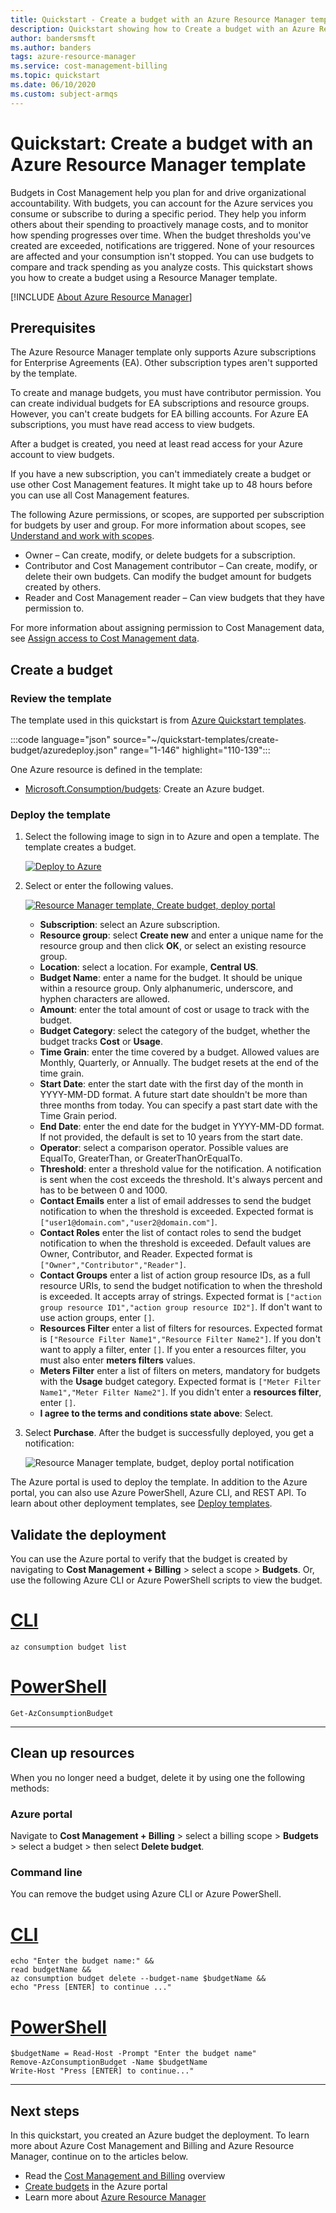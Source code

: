 ```yaml
---
title: Quickstart - Create a budget with an Azure Resource Manager template
description: Quickstart showing how to Create a budget with an Azure Resource Manager template.
author: bandersmsft
ms.author: banders
tags: azure-resource-manager
ms.service: cost-management-billing
ms.topic: quickstart
ms.date: 06/10/2020
ms.custom: subject-armqs
---
```


# Quickstart: Create a budget with an Azure Resource Manager template

Budgets in Cost Management help you plan for and drive organizational accountability. With budgets, you can account for the Azure services you consume or subscribe to during a specific period. They help you inform others about their spending to proactively manage costs, and to monitor how spending progresses over time. When the budget thresholds you've created are exceeded, notifications are triggered. None of your resources are affected and your consumption isn't stopped. You can use budgets to compare and track spending as you analyze costs. This quickstart shows you how to create a budget using a Resource Manager template.

[!INCLUDE [About Azure Resource Manager](../../../includes/resource-manager-quickstart-introduction.md)]

## Prerequisites

The Azure Resource Manager template only supports Azure subscriptions for Enterprise Agreements (EA). Other subscription types aren't supported by the template.

To create and manage budgets, you must have contributor permission. You can create individual budgets for EA subscriptions and resource groups. However, you can't create budgets for EA billing accounts. For Azure EA subscriptions, you must have read access to view budgets.

After a budget is created, you need at least read access for your Azure account to view budgets.

If you have a new subscription, you can't immediately create a budget or use other Cost Management features. It might take up to 48 hours before you can use all Cost Management features.

The following Azure permissions, or scopes, are supported per subscription for budgets by user and group. For more information about scopes, see [Understand and work with scopes](understand-work-scopes.md).

- Owner – Can create, modify, or delete budgets for a subscription.
- Contributor and Cost Management contributor – Can create, modify, or delete their own budgets. Can modify the budget amount for budgets created by others.
- Reader and Cost Management reader – Can view budgets that they have permission to.

For more information about assigning permission to Cost Management data, see [Assign access to Cost Management data](assign-access-acm-data.md).

## Create a budget

### Review the template

The template used in this quickstart is from [Azure Quickstart templates](https://azure.microsoft.com/resources/templates/create-budget).

:::code language="json" source="~/quickstart-templates/create-budget/azuredeploy.json" range="1-146" highlight="110-139":::

One Azure resource is defined in the template:

* [Microsoft.Consumption/budgets](/azure/templates/microsoft.consumption/budgets): Create an Azure budget.

### Deploy the template

1. Select the following image to sign in to Azure and open a template. The template creates a budget.

   [![Deploy to Azure](../../media/template-deployments/deploy-to-azure.svg)](https://portal.azure.com/#create/Microsoft.Template/uri/https%3A%2F%2Fraw.githubusercontent.com%2FAzure%2Fazure-quickstart-templates%2Fmaster%2Fcreate-budget%2Fazuredeploy.json)

2. Select or enter the following values.

   [![Resource Manager template, Create budget, deploy portal](./media/quick-create-budget-template/create-budget-using-template-portal.png)](./media/quick-create-budget-template/create-budget-using-template-portal.png#lightbox)

    * **Subscription**: select an Azure subscription.
    * **Resource group**: select **Create new** and enter a unique name for the resource group and then click **OK**, or select an existing resource group.
    * **Location**: select a location. For example, **Central US**.
    * **Budget Name**: enter a name for the budget. It should be unique within a resource group. Only alphanumeric, underscore, and hyphen characters are allowed.
    * **Amount**: enter the total amount of cost or usage to track with the budget.
    * **Budget Category**: select the category of the budget, whether the budget tracks **Cost** or **Usage**.
    * **Time Grain**: enter the time covered by a budget. Allowed values are Monthly, Quarterly, or Annually. The budget resets at the end of the time grain.
    * **Start Date**: enter the start date with the first day of the month in YYYY-MM-DD format. A future start date shouldn't be more than three months from today. You can specify a past start date with the Time Grain period.
    * **End Date**: enter the end date for the budget in YYYY-MM-DD format. If not provided, the default is set to 10 years from the start date.
    * **Operator**: select a comparison operator. Possible values are EqualTo, GreaterThan, or GreaterThanOrEqualTo.
    * **Threshold**: enter a threshold value for the notification. A notification is sent when the cost exceeds the threshold. It's always percent and has to be between 0 and 1000.
    * **Contact Emails** enter a list of email addresses to send the budget notification to when the threshold is exceeded. Expected format is `["user1@domain.com","user2@domain.com"]`.
    * **Contact Roles** enter the list of contact roles to send the budget notification to when the threshold is exceeded. Default values are Owner, Contributor, and Reader. Expected format is `["Owner","Contributor","Reader"]`.
    * **Contact Groups** enter a list of action group resource IDs, as a full resource URIs, to send the budget notification to when the threshold is exceeded. It accepts array of strings. Expected format is `["action group resource ID1","action group resource ID2"]`. If don't want to use action groups, enter `[]`.
    * **Resources Filter** enter a list of filters for resources. Expected format is `["Resource Filter Name1","Resource Filter Name2"]`. If you don't want to apply a filter, enter `[]`. If you enter a resources filter, you must also enter **meters filters** values.
    * **Meters Filter** enter a list of filters on meters, mandatory for budgets with the **Usage** budget category. Expected format is `["Meter Filter Name1","Meter Filter Name2"]`. If you didn't enter a **resources filter**, enter `[]`.
    * **I agree to the terms and conditions state above**: Select.

3. Select **Purchase**. After the budget is successfully deployed, you get a notification:

   ![Resource Manager template, budget, deploy portal notification](./media/quick-create-budget-template/resource-manager-template-portal-deployment-notification.png)

The Azure portal is used to deploy the template. In addition to the Azure portal, you can also use Azure PowerShell, Azure CLI, and REST API. To learn about other deployment templates, see [Deploy templates](../../azure-resource-manager/templates/deploy-powershell.md).

## Validate the deployment

You can use the Azure portal to verify that the budget is created by navigating to **Cost Management + Billing** > select a scope > **Budgets**. Or, use the following Azure CLI or Azure PowerShell scripts to view the budget.

# [CLI](#tab/CLI)

```azurecli-interactive
az consumption budget list
```

# [PowerShell](#tab/PowerShell)

```azurepowershell-interactive
Get-AzConsumptionBudget
```

---

## Clean up resources

When you no longer need a budget, delete it by using one the following methods:

### Azure portal

Navigate to **Cost Management + Billing** > select a billing scope > **Budgets** > select a budget > then select **Delete budget**.

### Command line

You can remove the budget using Azure CLI or Azure PowerShell.

# [CLI](#tab/CLI)

```azurecli-interactive
echo "Enter the budget name:" &&
read budgetName &&
az consumption budget delete --budget-name $budgetName &&
echo "Press [ENTER] to continue ..."
```

# [PowerShell](#tab/PowerShell)

```azurepowershell-interactive
$budgetName = Read-Host -Prompt "Enter the budget name"
Remove-AzConsumptionBudget -Name $budgetName
Write-Host "Press [ENTER] to continue..."
```

---

## Next steps

In this quickstart, you created an Azure budget the deployment. To learn more about Azure Cost Management and Billing and Azure Resource Manager, continue on to the articles below.

- Read the [Cost Management and Billing](../cost-management-billing-overview.md) overview
- [Create budgets](tutorial-acm-create-budgets.md) in the Azure portal
- Learn more about [Azure Resource Manager](../../azure-resource-manager/management/overview.md)
